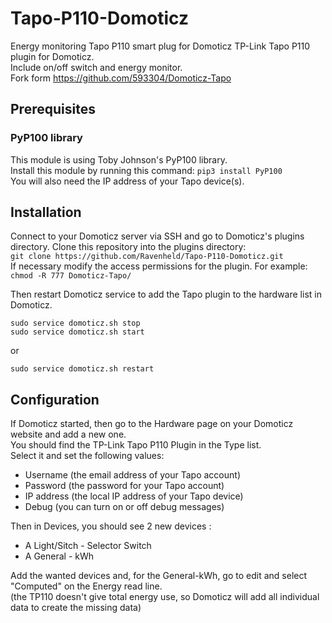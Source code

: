 # Tapo-P110-Domoticz
Energy monitoring Tapo P110 smart plug for Domoticz TP-Link Tapo P110 plugin for Domoticz.  
Include on/off switch and energy monitor.  
Fork form https://github.com/593304/Domoticz-Tapo

## Prerequisites
### PyP100 library
This module is using Toby Johnson's PyP100 library.  
Install this module by running this command: `pip3 install PyP100`  
You will also need the IP address of your Tapo device(s).

## Installation
Connect to your Domoticz server via SSH and go to Domoticz's plugins directory. Clone this repository into the plugins directory:  
`git clone https://github.com/Ravenheld/Tapo-P110-Domoticz.git`  
If necessary modify the access permissions for the plugin. For example:  
`chmod -R 777 Domoticz-Tapo/`

Then restart Domoticz service to add the Tapo plugin to the hardware list in Domoticz.
```
sudo service domoticz.sh stop
sudo service domoticz.sh start
```
or
```
sudo service domoticz.sh restart
```

## Configuration
If Domoticz started, then go to the Hardware page on your Domoticz website and add a new one.  
You should find the TP-Link Tapo P110 Plugin in the Type list.  
Select it and set the following values:  
* Username (the email address of your Tapo account)  
* Password (the password for your Tapo account)  
* IP address (the local IP address of your Tapo device)  
* Debug (you can turn on or off debug messages)

Then in Devices, you should see 2 new devices :
* A Light/Sitch - Selector Switch
* A General - kWh

Add the wanted devices and, for the General-kWh, go to edit and select "Computed" on the Energy read line.  
(the TP110 doesn't give total energy use, so Domoticz will add all individual data to create the missing data)

